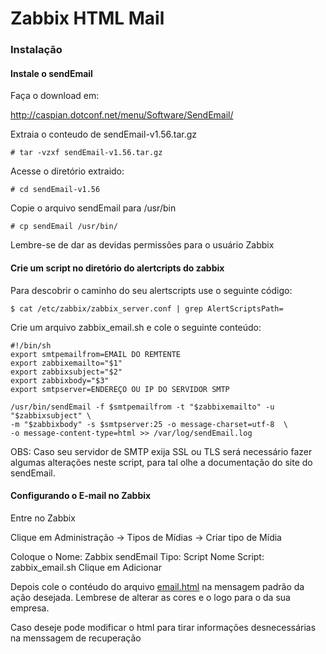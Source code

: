 # Zabbix HTML Mail

### Instalação

#### Instale o sendEmail

Faça o download em:

http://caspian.dotconf.net/menu/Software/SendEmail/

Extraia o conteudo de sendEmail-v1.56.tar.gz

```
# tar -vzxf sendEmail-v1.56.tar.gz
```

Acesse o diretório extraido:

```
# cd sendEmail-v1.56
```

Copie o arquivo sendEmail para /usr/bin

```
# cp sendEmail /usr/bin/
```

Lembre-se de dar as devidas permissões para o usuário Zabbix

#### Crie um script no diretório do alertcripts do zabbix

Para descobrir o caminho do seu alertscripts use o seguinte código:
```
$ cat /etc/zabbix/zabbix_server.conf | grep AlertScriptsPath=
```

Crie um arquivo zabbix_email.sh e cole o seguinte conteúdo:

```
#!/bin/sh
export smtpemailfrom=EMAIL DO REMTENTE
export zabbixemailto="$1"
export zabbixsubject="$2"
export zabbixbody="$3"
export smtpserver=ENDEREÇO OU IP DO SERVIDOR SMTP

/usr/bin/sendEmail -f $smtpemailfrom -t "$zabbixemailto" -u "$zabbixsubject" \
-m "$zabbixbody" -s $smtpserver:25 -o message-charset=utf-8  \
-o message-content-type=html >> /var/log/sendEmail.log
```

OBS: Caso seu servidor de SMTP exija SSL ou TLS será necessário fazer algumas alterações neste script, para tal olhe a documentação do site do sendEmail.

#### Configurando o E-mail no Zabbix

Entre no Zabbix

Clique em Administração -> Tipos de Mídias -> Criar tipo de Mídia

Coloque o Nome: Zabbix sendEmail
Tipo: Script
Nome Script: zabbix_email.sh
Clique em Adicionar 

Depois cole o contéudo do arquivo [email.html](email.html) na mensagem padrão da ação desejada. Lembrese de alterar as cores e o logo para o da sua empresa.

Caso deseje pode modificar o html para tirar informações desnecessárias na menssagem de recuperação
